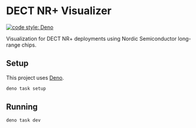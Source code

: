 # DECT NR+ Visualizer

[![code style: Deno](https://img.shields.io/badge/code_style-Deno-ff69b4.svg)](https://docs.deno.com/runtime/manual/tools/formatter)

Visualization for DECT NR+ deployments using Nordic Semiconductor long-range chips.

## Setup

This project uses [Deno](https://docs.deno.com/runtime/manual/#install-deno).

```bash
deno task setup
```

## Running

```bash
deno task dev
```
